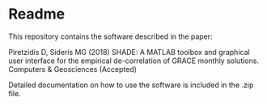 # Readme

This repository contains the software described in the paper:

Piretzidis D, Sideris MG (2018) SHADE: A MATLAB toolbox and graphical user interface for the empirical de-correlation of GRACE monthly solutions. Computers & Geosciences (Accepted)

Detailed documentation on how to use the software is included in the .zip file.
